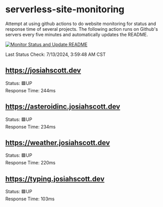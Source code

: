 # serverless-site-monitoring
Attempt at using github actions to do website monitoring for status and response time of several projects. The following action runs on Github's servers every five minutes and automatically updates the README.  

[![Monitor Status and Update README](https://github.com/JosiahSco/serverless-site-monitoring/actions/workflows/monitor.yaml/badge.svg)](https://github.com/JosiahSco/serverless-site-monitoring/actions/workflows/monitor.yaml)

Last Status Check: 7/13/2024, 3:59:48 AM CST

## https://josiahscott.dev
Status: 🟩UP  
Response Time: 244ms

## https://asteroidinc.josiahscott.dev
Status: 🟩UP  
Response Time: 234ms

## https://weather.josiahscott.dev
Status: 🟩UP  
Response Time: 220ms

## https://typing.josiahscott.dev
Status: 🟩UP  
Response Time: 103ms

